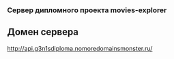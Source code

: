 ### Сервер дипломного проекта movies-explorer

## Домен сервера
http://api.g3n1sdiploma.nomoredomainsmonster.ru/
